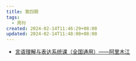 ```yaml
---
title: 第四期
tags:
  - 周刊
created: 2024-02-14T11:46:29+08:00
updated: 2024-02-14T11:48:00+08:00
---
```


- [言语理解与表达系统课（全国通用）——阿里木江](https://www.bilibili.com/video/BV1oA411c7Eh/?share_source=copy_web&vd_source=3207ea4ca2d2852dc53e0316d09b0eab)